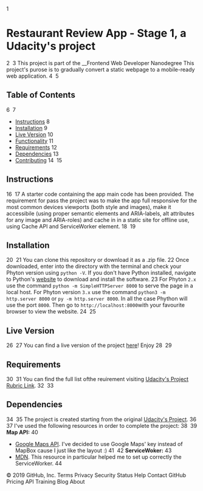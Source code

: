 

1
# Restaurant Review App - Stage 1, a Udacity's project
2
​
3
This project is part of the __Frontend Web Developer Nanodegree This project's purose is to gradually convert a static webpage to a mobile-ready web application.
4
​
5
## Table of Contents
6
​
7
* [Instructions](#instructions)
8
* [Installation](#installation)
9
* [Live Version](#live)
10
* [Functionality](#functionality)
11
* [Requirements](#requirements)
12
* [Dependencies](#dependencies)
13
* [Contributing](#contributing)
14
​
15
## Instructions
16
​
17
A starter code containing the app main code has been provided. The requirement for pass the project was to make the app full responsive for the most common devices viewports (both style and images), make it accessibile (using proper semantic elements and ARIA-labels, alt attributes for any image and ARIA-roles) and cache in in a static site for offline use, using Cache API and ServiceWorker element.
18
​
19
## Installation
20
​
21
You can clone this repository or download it as a .zip file.
22
Once downloaded, enter into the directory with the terminal and check your Phyton version using `python -V`. If you don't have Python installed, navigate to Python's [website](https://www.python.org/) to download and install the software.
23
For Phyton `2.x` use the command `python -m SimpleHTTPServer 8000` to serve the page in a local host. For Phyton version `3.x` use the command `python3 -m http.server 8000` or `py -m http.server 8000`. In all the case Phython will use the port `8000`. Then go to `http://localhost:8000`with your favourite browser to view the website.
24
​
25
## Live Version
26
​
27
You can find a live version of the project [here](https://ivanteso.github.io/restaurant-review-stage-1/)! Enjoy
28
​
29
## Requirements
30
​
31
You can find the full list ofthe reuirement visiting [Udacity's Project Rubric Link](https://review.udacity.com/#!/rubrics/1090/view).
32
​
33
## Dependencies
34
​
35
The project is created starting from the original [Udacity's Project](https://github.com/udacity/mws-restaurant-stage-1).
36
​
37
I've used the following resources in order to complete the project:
38
​
39
__Map API:__
40
- [Google Maps API](https://cloud.google.com/maps-platform/). I've decided to use Google Maps' key instead of MapBox cause I just like the layout :)
41
​
42
__ServiceWoker:__
43
- [MDN](https://developer.mozilla.org/en-US/docs/Web/API/Service_Worker_API/Using_Service_Workers). This resource in particular helped me to set up correctly the ServiceWorker.
44
​

© 2019 GitHub, Inc.
Terms
Privacy
Security
Status
Help
Contact GitHub
Pricing
API
Training
Blog
About

